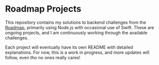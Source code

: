 # Roadmap Projects

This repository contains my solutions to backend challenges from the [Roadmap][1], primarily using Node.js with occasional use of Swift. These are ongoing projects, and I am continuously working through the available challenges.

Each project will eventually have its own README with detailed explanations. For now, this is a work in progress, and more updates will follow, even tho no ones really cares!

[1]:	https://roadmap.sh/projects?g=backend
